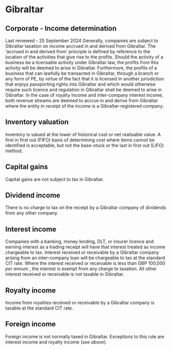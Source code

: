 # Gibraltar
## Corporate - Income determination
Last reviewed - 25 September 2024
Generally, companies are subject to Gibraltar taxation on income accrued in and derived from Gibraltar.
The ‘accrued in and derived from’ principle is defined by reference to the location of the activities that give rise to the profits.
Should the activity of a business be a licensable activity under Gibraltar law, the profits from this activity will be deemed to arise in Gibraltar. Furthermore, the profits of a business that can lawfully be transacted in Gibraltar, through a branch or any form of PE, by virtue of the fact that it is licensed in another jurisdiction that enjoys passporting rights into Gibraltar and which would otherwise require such licence and regulation in Gibraltar shall be deemed to arise in Gibraltar.
In the case of royalty income and inter-company interest income, both revenue streams are deemed to accrue in and derive from Gibraltar where the entity in receipt of the income is a Gibraltar-registered company.
## Inventory valuation
Inventory is valued at the lower of historical cost or net realisable value. A first in first out (FIFO) basis of determining cost where items cannot be identified is acceptable, but not the base-stock or the last in first out (LIFO) method.
## Capital gains
Capital gains are not subject to tax in Gibraltar.
## Dividend income
There is no charge to tax on the receipt by a Gibraltar company of dividends from any other company.
## Interest income
Companies with a banking, money lending, DLT, or insurer licence and earning interest as a trading receipt will have that interest treated as income chargeable to tax.
Interest received or receivable by a Gibraltar company arising from an inter-company loan will be chargeable to tax at the standard CIT rate. Where the interest received or receivable is less than GBP 100,000 _per annum_ , the interest is exempt from any charge to taxation.
All other interest received or receivable is not taxable in Gibraltar.
## Royalty income
Income from royalties received or receivable by a Gibraltar company is taxable at the standard CIT rate.
## Foreign income
Foreign income is not normally taxed in Gibraltar. Exceptions to this rule are interest income and royalty income (_see above_).
